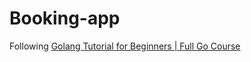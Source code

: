 # Booking-app

Following [Golang Tutorial for Beginners | Full Go Course](https://www.youtube.com/watch?v=yyUHQIec83I&t=435)